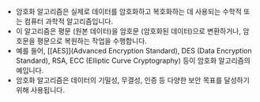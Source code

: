 -   
    암호화 알고리즘은 실제로 데이터를 암호화하고 복호화하는 데 사용되는 수학적 또는 컴퓨터 과학적 알고리즘입니다.
- 이 알고리즘은 평문 (원본 데이터)을 암호문 (암호화된 데이터)으로 변환하거나, 암호문을 평문으로 복원하는 작업을 수행합니다.
- 예를 들어, [[AES]](Advanced Encryption Standard), DES (Data Encryption Standard), RSA, ECC (Elliptic Curve Cryptography) 등이 암호화 알고리즘의 예입니다.
- 암호화 알고리즘은 데이터의 기밀성, 무결성, 인증 등 다양한 보안 목표를 달성하기 위해 사용됩니다.